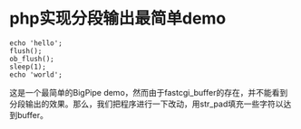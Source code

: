 # php实现分段输出最简单demo

```
echo 'hello';
flush();
ob_flush();
sleep(1);
echo 'world';
```

这是一个最简单的BigPipe demo，然而由于fastcgi_buffer的存在，并不能看到分段输出的效果。那么，我们把程序进行一下改动，用str_pad填充一些字符以达到buffer。
